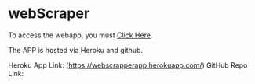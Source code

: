 # webScraper

To access the webapp, you must [Click Here](https://webscrapperapp.herokuapp.com/).

The APP is hosted via Heroku and github.

Heroku App Link: (https://webscrapperapp.herokuapp.com/)
GitHub Repo Link: 
